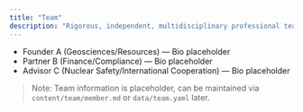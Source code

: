 ```yaml
---
title: "Team"
description: "Rigorous, independent, multidisciplinary professional team."
---
```


- Founder A (Geosciences/Resources) — Bio placeholder
- Partner B (Finance/Compliance) — Bio placeholder
- Advisor C (Nuclear Safety/International Cooperation) — Bio placeholder

> Note: Team information is placeholder, can be maintained via `content/team/member.md` or `data/team.yaml` later.